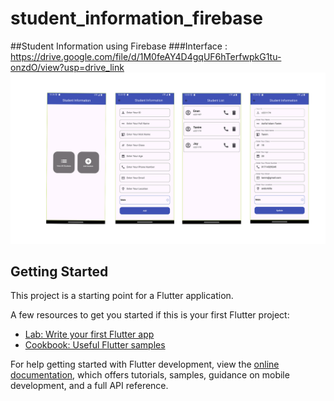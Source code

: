 # student_information_firebase

##Student Information using Firebase
###Interface : https://drive.google.com/file/d/1M0feAY4D4gqUF6hTerfwpkG1tu-onzdO/view?usp=drive_link
![screenshot](assets/images/s_i.png) 

## Getting Started

This project is a starting point for a Flutter application.

A few resources to get you started if this is your first Flutter project:

- [Lab: Write your first Flutter app](https://docs.flutter.dev/get-started/codelab)
- [Cookbook: Useful Flutter samples](https://docs.flutter.dev/cookbook)

For help getting started with Flutter development, view the
[online documentation](https://docs.flutter.dev/), which offers tutorials,
samples, guidance on mobile development, and a full API reference.
